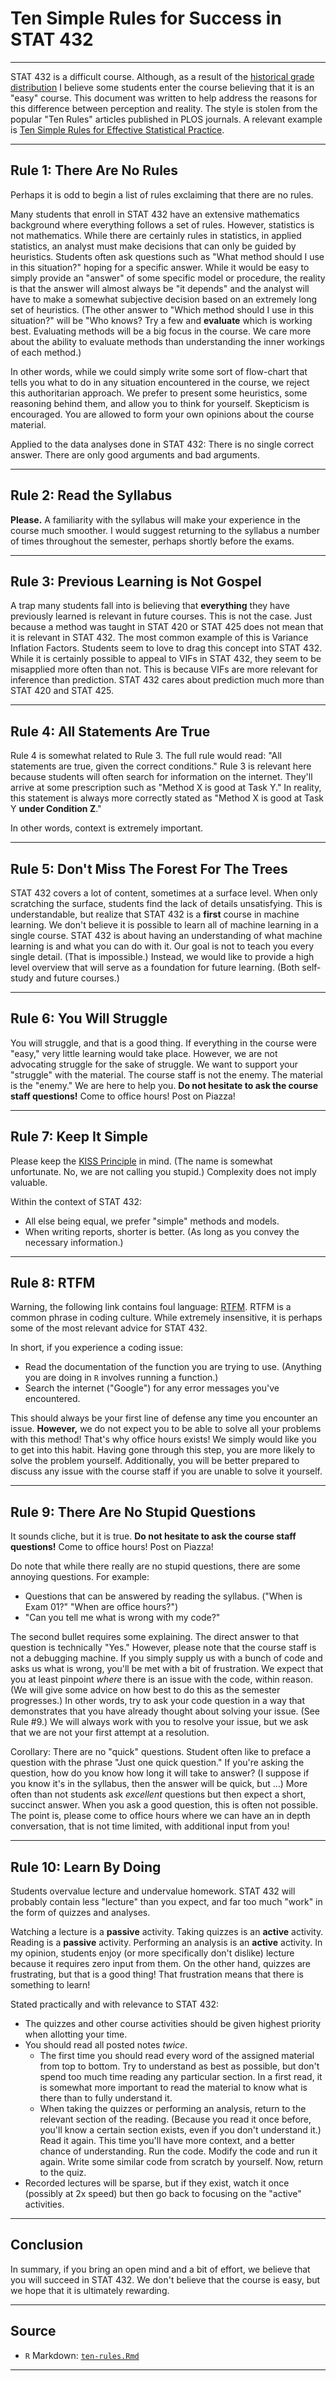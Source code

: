 # Ten Simple Rules for Success in STAT 432



***

STAT 432 is a difficult course. Although, as a result of the [historical grade distribution](http://waf.cs.illinois.edu/discovery/grade_disparity_between_sections_at_uiuc/) I believe some students enter the course believing that it is an "easy" course. This document was written to help address the reasons for this difference between perception and reality. The style is stolen from the popular "Ten Rules" articles published in PLOS journals. A relevant example is  [Ten Simple Rules for Effective Statistical Practice](https://journals.plos.org/ploscompbiol/article?id=10.1371/journal.pcbi.1004961).

***

## Rule 1: There Are No Rules

Perhaps it is odd to begin a list of rules exclaiming that there are no rules.

Many students that enroll in STAT 432 have an extensive mathematics background where everything follows a set of rules. However, statistics is not mathematics. While there are certainly rules in statistics, in applied statistics, an analyst must make decisions that can only be guided by heuristics. Students often ask questions such as "What method should I use in this situation?" hoping for a specific answer. While it would be easy to simply provide an "answer" of some specific model or procedure, the reality is that the answer will almost always be "it depends" and the analyst will have to make a somewhat subjective decision based on an extremely long set of heuristics. (The other answer to "Which method should I use in this situation?" will be "Who knows? Try a few and **evaluate** which is working best. Evaluating methods will be a big focus in the course. We care more about the ability to evaluate methods than understanding the inner workings of each method.)

In other words, while we could simply write some sort of flow-chart that tells you what to do in any situation encountered in the course, we reject this authoritarian approach. We prefer to present some heuristics, some reasoning behind them, and allow you to think for yourself. Skepticism is encouraged. You are allowed to form your own opinions about the course material.

Applied to the data analyses done in STAT 432: There is no single correct answer. There are only good arguments and bad arguments.

***

## Rule 2: Read the Syllabus

**Please.** A familiarity with the syllabus will make your experience in the course much smoother. I would suggest returning to the syllabus a number of times throughout the semester, perhaps shortly before the exams.

***

## Rule 3: Previous Learning is Not Gospel

A trap many students fall into is believing that **everything** they have previously learned is relevant in future courses. This is not the case. Just because a method was taught in STAT 420 or STAT 425 does not mean that it is relevant in STAT 432. The most common example of this is Variance Inflation Factors. Students seem to love to drag this concept into STAT 432. While it is certainly possible to appeal to VIFs in STAT 432, they seem to be misapplied more often than not. This is because VIFs are more relevant for inference than prediction. STAT 432 cares about prediction much more than STAT 420 and STAT 425.

***

## Rule 4: All Statements Are True

Rule 4 is somewhat related to Rule 3. The full rule would read: "All statements are true, given the correct conditions." Rule 3 is relevant here because students will often search for information on the internet. They'll arrive at some prescription such as "Method X is good at Task Y." In reality, this statement is always more correctly stated as "Method X is good at Task Y **under Condition Z**."

In other words, context is extremely important.

***

## Rule 5: Don't Miss The Forest For The Trees

STAT 432 covers a lot of content, sometimes at a surface level. When only scratching the surface, students find the lack of details unsatisfying. This is understandable, but realize that STAT 432 is a **first** course in machine learning. We don't believe it is possible to learn all of machine learning in a single course. STAT 432 is about having an understanding of what machine learning is and what you can do with it. Our goal is not to teach you every single detail. (That is impossible.) Instead, we would like to provide a high level overview that will serve as a foundation for future learning. (Both self-study and future courses.)

***

## Rule 6: You Will Struggle

You will struggle, and that is a good thing. If everything in the course were "easy," very little learning would take place. However, we are not advocating struggle for the sake of struggle. We want to support your "struggle" with the material. The course staff is not the enemy. The material is the "enemy." We are here to help you. **Do not hesitate to ask the course staff questions!** Come to office hours! Post on Piazza!

***

## Rule 7: Keep It Simple

Please keep the [KISS Principle](https://en.wikipedia.org/wiki/KISS_principle) in mind. (The name is somewhat unfortunate. No, we are not calling you stupid.) Complexity does not imply valuable.

Within the context of STAT 432:

- All else being equal, we prefer "simple" methods and models.
- When writing reports, shorter is better. (As long as you convey the necessary information.)

***

## Rule 8: RTFM

Warning, the following link contains foul language: [RTFM](https://en.wikipedia.org/wiki/RTFM). RTFM is a common phrase in coding culture. While extremely insensitive, it is perhaps some of the most relevant advice for STAT 432. 

In short, if you experience a coding issue:

- Read the documentation of the function you are trying to use. (Anything you are doing in `R` involves running a function.)
- Search the internet ("Google") for any error messages you've encountered.

This should always be your first line of defense any time you encounter an issue. **However,** we do not expect you to be able to solve all your problems with this method! That's why office hours exists! We simply would like you to get into this habit. Having gone through this step, you are more likely to solve the problem yourself. Additionally, you will be better prepared to discuss any issue with the course staff if you are unable to solve it yourself.

***

## Rule 9: There Are No Stupid Questions

It sounds cliche, but it is true. **Do not hesitate to ask the course staff questions!** Come to office hours! Post on Piazza!

Do note that while there really are no stupid questions, there are some annoying questions. For example:

- Questions that can be answered by reading the syllabus. ("When is Exam 01?" "When are office hours?")
- "Can you tell me what is wrong with my code?"

The second bullet requires some explaining. The direct answer to that question is technically "Yes." However, please note that the course staff is not a debugging machine. If you simply supply us with a bunch of code and asks us what is wrong, you'll be met with a bit of frustration. We expect that you at least pinpoint *where* there is an issue with the code, within reason. (We will give some advice on how best to do this as the semester progresses.) In other words, try to ask your code question in a way that demonstrates that you have already thought about solving your issue. (See Rule #9.) We will always work with you to resolve your issue, but we ask that we are not your first attempt at a resolution.

Corollary: There are no "quick" questions. Student often like to preface a question with the phrase "Just one quick question." If you're asking the question, how do you know how long it will take to answer? (I suppose if you know it's in the syllabus, then the answer will be quick, but ...) More often than not students ask *excellent* questions but then expect a short, succinct answer. When you ask a good question, this is often not possible. The point is, please come to office hours where we can have an in depth conversation, that is not time limited, with additional input from you!

***

## Rule 10: Learn By Doing

Students overvalue lecture and undervalue homework. STAT 432 will probably contain less "lecture" than you expect, and far too much "work" in the form of quizzes and analyses.

Watching a lecture is a **passive** activity. Taking quizzes is an **active** activity. Reading is a **passive** activity. Performing an analysis is an **active** activity. In my opinion, students enjoy (or more specifically don't dislike) lecture because it requires zero input from them. On the other hand, quizzes are frustrating, but that is a good thing! That frustration means that there is something to learn!

Stated practically and with relevance to STAT 432:

- The quizzes and other course activities should be given highest priority when allotting your time.
- You should read all posted notes *twice*.
  - The first time you should read every word of the assigned material from top to bottom. Try to understand as best as possible, but don't spend too much time reading any particular section. In a first read, it is somewhat more important to read the material to know what is there than to fully understand it.
  - When taking the quizzes or performing an analysis, return to the relevant section of the reading. (Because you read it once before, you'll know a certain section exists, even if you don't understand it.) Read it again. This time you'll have more context, and a better chance of understanding. Run the code. Modify the code and run it again. Write some similar code from scratch by yourself. Now, return to the quiz.
- Recorded lectures will be sparse, but if they exist, watch it once (possibly at 2x speed) but then go back to focusing on the "active" activities.

***

## Conclusion

In summary, if you bring an open mind and a bit of effort, we believe that you will succeed in STAT 432. We don't believe that the course is easy, but we hope that it is ultimately rewarding.

***

## Source

- `R` Markdown: [`ten-rules.Rmd`](ten-rules.Rmd)

***
